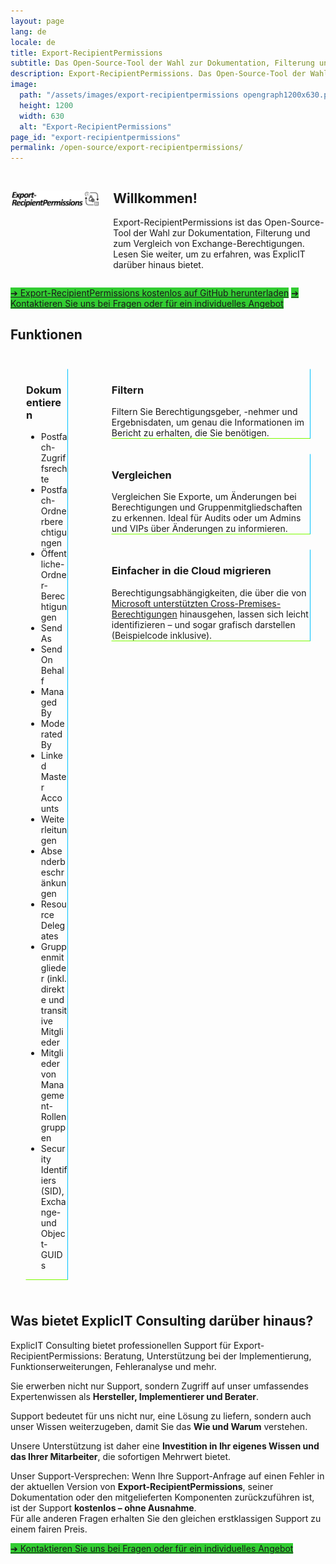 ```yaml
---
layout: page
lang: de
locale: de
title: Export-RecipientPermissions
subtitle: Das Open-Source-Tool der Wahl zur Dokumentation, Filterung und zum Vergleich von Exchange-Berechtigungen
description: Export-RecipientPermissions. Das Open-Source-Tool der Wahl zur Dokumentation, Filterung und zum Vergleich von Exchange-Berechtigungen.
image:
  path: "/assets/images/export-recipientpermissions opengraph1200x630.png"
  height: 1200
  width: 630
  alt: "Export-RecipientPermissions"
page_id: "export-recipientpermissions"
permalink: /open-source/export-recipientpermissions/
---
```

<div class="columns">
  <div class="column is-one-third">
    <h2><img src="/assets/images/export-recipientpermissions.png" alt="Export-RecipientPermissions"></h2>
  </div>
  <div class="column">
    <h2>Willkommen!</h2>
    <p>Export-RecipientPermissions ist das Open-Source-Tool der Wahl zur Dokumentation, Filterung und zum Vergleich von Exchange-Berechtigungen. Lesen Sie weiter, um zu erfahren, was ExplicIT darüber hinaus bietet.</p>
  </div>
</div>

<a href="https://github.com/GruberMarkus/export-recipientpermissions" target="_blank" class="button is-link is-normal is-hover has-text-black has-text-weight-bold" style="background-color: limegreen">➔ Export-RecipientPermissions kostenlos auf GitHub herunterladen</a>
<a href="/contact" class="button is-link is-normal is-hover has-text-black has-text-weight-bold" style="background-color: limegreen">➔ Kontaktieren Sie uns bei Fragen oder für ein individuelles Angebot</a>

## Funktionen
<div class="columns">
  <div class="column">
    <div class="box" style="margin: 1.5rem; border-radius: 0; border-style: solid; border-width:thin; border-color:transparent deepskyblue lawngreen transparent; background-color: transparent;">
      <div class="content">
        <h3>Dokumentieren</h3>
        <ul>
          <li>Postfach-Zugriffsrechte</li>
          <li>Postfach-Ordnerberechtigungen</li>
          <li>Öffentliche-Ordner-Berechtigungen</li>
          <li>Send As</li>
          <li>Send On Behalf</li>
          <li>Managed By</li>
          <li>Moderated By</li>
          <li>Linked Master Accounts</li>
          <li>Weiterleitungen</li>
          <li>Absenderbeschränkungen</li>
          <li>Resource Delegates</li>
          <li>Gruppenmitglieder (inkl. direkte und transitive Mitglieder</li>
          <li>Mitglieder von Management-Rollengruppen</li>
          <li>Security Identifiers (SID), Exchange- und Object-GUIDs</li>
        </ul>
      </div>
    </div>
  </div>
  <div class="column">
    <div class="box" style="margin: 1.5rem; border-radius: 0; border-style: solid; border-width:thin; border-color:transparent deepskyblue lawngreen transparent; background-color: transparent;">
      <div class="content">
        <h3>Filtern</h3>
        Filtern Sie Berechtigungsgeber, -nehmer und Ergebnisdaten, um genau die Informationen im Bericht zu erhalten, die Sie benötigen.
      </div>
    </div>
    <div class="box" style="margin: 1.5rem; border-radius: 0; border-style: solid; border-width:thin; border-color:transparent deepskyblue lawngreen transparent; background-color: transparent;">
      <div class="content">
        <h3>Vergleichen</h3>
        Vergleichen Sie Exporte, um Änderungen bei Berechtigungen und Gruppenmitgliedschaften zu erkennen. Ideal für Audits oder um Admins und VIPs über Änderungen zu informieren.
      </div>
    </div>
    <div class="box" style="margin: 1.5rem; border-radius: 0; border-style: solid; border-width:thin; border-color:transparent deepskyblue lawngreen transparent; background-color: transparent;">
      <div class="content">
        <h3>Einfacher in die Cloud migrieren</h3>
        Berechtigungsabhängigkeiten, die über die von <a
          href="https://learn.microsoft.com/en-us/exchange/permissions" target="_blank">Microsoft unterstützten Cross-Premises-Berechtigungen</a> hinausgehen, lassen sich leicht identifizieren – und sogar grafisch darstellen (Beispielcode inklusive).
      </div>
    </div>
  </div>
</div>

## Was bietet ExplicIT Consulting darüber hinaus?
ExplicIT Consulting bietet professionellen Support für Export-RecipientPermissions: Beratung, Unterstützung bei der Implementierung, Funktions­erweiterungen, Fehleranalyse und mehr.

Sie erwerben nicht nur Support, sondern Zugriff auf unser umfassendes Expertenwissen als **Hersteller, Implementierer und Berater**.  

Support bedeutet für uns nicht nur, eine Lösung zu liefern, sondern auch unser Wissen weiterzugeben, damit Sie das **Wie und Warum** verstehen.  

Unsere Unterstützung ist daher eine **Investition in Ihr eigenes Wissen und das Ihrer Mitarbeiter**, die sofortigen Mehrwert bietet.

Unser Support-Versprechen: Wenn Ihre Support-Anfrage auf einen Fehler in der aktuellen Version von **Export-RecipientPermissions**, seiner Dokumentation oder den mitgelieferten Komponenten zurückzuführen ist, ist der Support **kostenlos – ohne Ausnahme**.<br>Für alle anderen Fragen erhalten Sie den gleichen erstklassigen Support zu einem fairen Preis.

<a href="/contact" class="button is-link is-normal is-hover has-text-black has-text-weight-bold" style="background-color: limegreen">➔ Kontaktieren Sie uns bei Fragen oder für ein individuelles Angebot</a>
